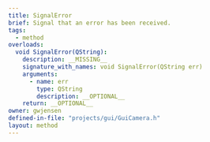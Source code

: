 ```yaml
---
title: SignalError
brief: Signal that an error has been received.
tags:
  - method
overloads:
  void SignalError(QString):
    description: __MISSING__
    signature_with_names: void SignalError(QString err)
    arguments:
      - name: err
        type: QString
        description: __OPTIONAL__
    return: __OPTIONAL__
owner: gwjensen
defined-in-file: "projects/gui/GuiCamera.h"
layout: method
---
```

